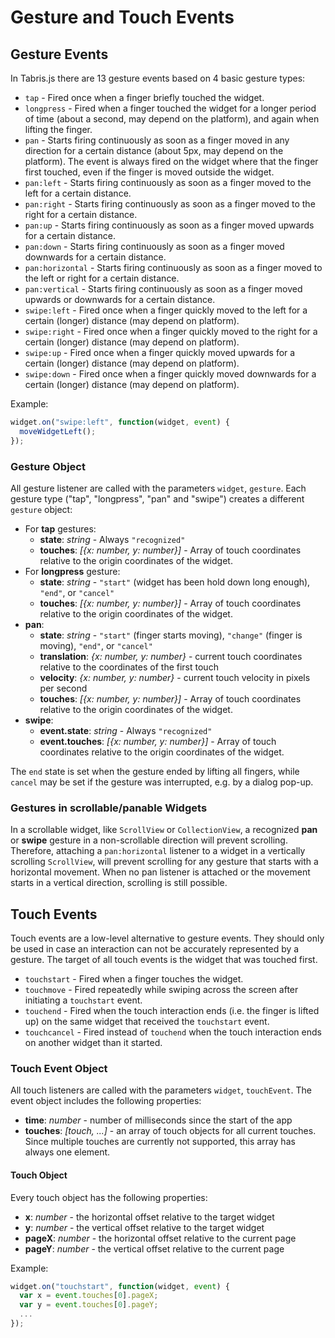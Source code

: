 ---
---
Gesture and Touch Events
========================

## Gesture Events

In Tabris.js there are 13 gesture events based on 4 basic gesture types:


- `tap` - Fired once when a finger briefly touched the widget.
- `longpress` - Fired when a finger touched the widget for a longer period of time (about a second, may depend on the platform), and again when lifting the finger.
- `pan` - Starts firing continuously as soon as a finger moved in any direction for a certain distance (about 5px, may depend on the platform). The event is always fired on the widget where that the finger first touched, even if the finger is moved outside the widget.
- `pan:left` - Starts firing continuously as soon as a finger moved to the left for a certain distance.
- `pan:right` - Starts firing continuously as soon as a finger moved to the right for a certain distance.
- `pan:up` - Starts firing continuously as soon as a finger moved upwards for a certain distance.
- `pan:down` - Starts firing continuously as soon as a finger moved downwards for a certain distance.
- `pan:horizontal` - Starts firing continuously as soon as a finger moved to the left or right for a certain distance.
- `pan:vertical` - Starts firing continuously as soon as a finger moved upwards or downwards for a certain distance.
- `swipe:left` - Fired once when a finger quickly moved to the left for a certain (longer) distance (may depend on platform).
- `swipe:right` - Fired once when a finger quickly moved to the right for a certain (longer) distance (may depend on platform).
- `swipe:up` - Fired once when a finger quickly moved upwards for a certain (longer) distance (may depend on platform).
- `swipe:down` - Fired once when a finger quickly moved downwards for a certain (longer) distance (may depend on platform).

Example:

```javascript
widget.on("swipe:left", function(widget, event) {
  moveWidgetLeft();
});
```

### Gesture Object

All gesture listener are called with the parameters `widget`, `gesture`. Each gesture type ("tap", "longpress", "pan" and "swipe") creates a different `gesture` object:

- For **tap** gestures:
    - **state**: *string* - Always `"recognized"`
    - **touches**: *[{x: number, y: number}]*  - Array of touch coordinates relative to the origin coordinates of the widget.
- For **longpress** gesture:
     - **state**: *string* - `"start"` (widget has been hold down long enough), `"end"`, or `"cancel"`
     - **touches**: *[{x: number, y: number}]*  - Array of touch coordinates relative to the origin coordinates of the widget.
- **pan**:
     - **state**: *string* - `"start"` (finger starts moving), `"change"` (finger is moving), `"end"`, or `"cancel"`
     - **translation**: *{x: number, y: number}* - current touch coordinates relative to the coordinates of the first touch
     - **velocity**: *{x: number, y: number}* - current touch velocity in pixels per second
     - **touches**: *[{x: number, y: number}]*  - Array of touch coordinates relative to the origin coordinates of the widget.
- **swipe**:
    - **event.state**: *string* - Always `"recognized"`
    - **event.touches**: *[{x: number, y: number}]*  - Array of touch coordinates relative to the origin coordinates of the widget.

The `end` state is set when the gesture ended by lifting all fingers, while `cancel` may be set if the gesture was interrupted, e.g. by a dialog pop-up.

### Gestures in scrollable/panable Widgets

In a scrollable widget, like `ScrollView` or `CollectionView`, a recognized **pan** or **swipe** gesture in a non-scrollable direction will prevent scrolling. Therefore, attaching a `pan:horizontal` listener to a widget in a vertically scrolling `ScrollView`, will prevent scrolling for any gesture that starts with a horizontal movement. When no pan listener is attached or the movement starts in a vertical direction, scrolling is still possible.

## Touch Events

Touch events are a low-level alternative to gesture events. They should only be used in case an interaction can not be accurately represented by a gesture. The target of all touch events is the widget that was touched first.

- `touchstart` - Fired when a finger touches the widget.
- `touchmove` - Fired repeatedly while swiping across the screen after initiating a `touchstart` event.
- `touchend` - Fired when the touch interaction ends (i.e. the finger is lifted up) on the same widget that received the `touchstart` event.
- `touchcancel` - Fired instead of `touchend` when the touch interaction ends on another widget than it started.

### Touch Event Object

All touch listeners are called with the parameters `widget`, `touchEvent`. The event object includes the following properties:

- **time**: *number* - number of milliseconds since the start of the app
- **touches**: *[touch, ...]* - an array of touch objects for all current touches. Since multiple touches are currently not supported, this array has always one element.

#### Touch Object

Every touch object has the following properties:

- **x**: *number* - the horizontal offset relative to the target widget
- **y**: *number* - the vertical offset relative to the target widget
- **pageX**: *number* - the horizontal offset relative to the current page
- **pageY**: *number* - the vertical offset relative to the current page

Example:
```javascript
widget.on("touchstart", function(widget, event) {
  var x = event.touches[0].pageX;
  var y = event.touches[0].pageY;
  ...
});
```
